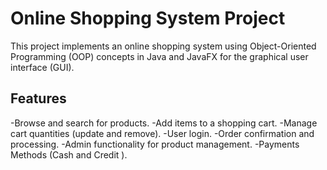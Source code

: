# Online Shopping System Project
This project implements an online shopping system using Object-Oriented Programming (OOP) concepts in Java and JavaFX for the graphical user interface (GUI).
## Features
-Browse and search for products.
-Add items to a shopping cart.
-Manage cart quantities (update and remove).
-User login.
-Order confirmation and processing.
-Admin functionality for product management.
-Payments Methods (Cash and Credit ).


